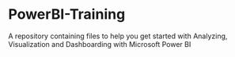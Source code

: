 # PowerBI-Training
A repository containing files to help you get started with Analyzing, Visualization and Dashboarding with Microsoft Power BI
